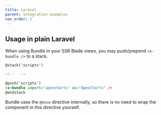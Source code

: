 ```yaml
---
title: Laravel
parent: Integration examples
nav_order: 1
---
```


## Usage in plain Laravel

When using Bundle in your SSR Blade views, you may push/prepend `<x-bundle />` to a stack.

```html
@stack('scripts')

<!--  -->

@push('scripts')
<x-bundle import="apexcharts" as="ApexCharts" />
@endstack
```

Bundle uses the `@once` directive internally, so there is no need to wrap the component in this directive yourself.
